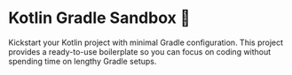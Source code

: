 # Kotlin Gradle Sandbox 🚀

Kickstart your Kotlin project with minimal Gradle configuration.
This project provides a ready-to-use boilerplate so you can focus on coding without spending time on lengthy Gradle
setups.